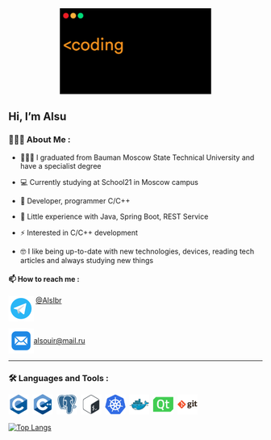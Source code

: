 <div id="header" align="center">
 <!--- src:https://media.giphy.com/media/1sgetPM00wWqJpVUTl/giphy.gif ---->
<img src="src/coding_in_progress.gif" width="300">
</div>

## Hi, I’m Alsu

### 👩🏻‍💻 About Me :

- 🧑🏻‍🎓 I graduated from Bauman Moscow State Technical University and have a specialist degree

- 💻 Currently studying at School21 in Moscow campus

- 👀 Developer, programmer C/C++

- 📖 Little experience with Java, Spring Boot, REST Service

- ⚡️ Interested in C/C++ development

- 🤓 I like being up-to-date with new technologies, devices, reading tech articles and always studying new things

#### 📫 How to reach me :

<!--- src:https://icons8.com/ ---->

<div style="margin-bottom: 5px">
 <img align="top" src="src/telegram-app.svg"> 
  <a href="https://t.me/AlsIbr">@AlsIbr</a>
</div>

<p></p>

<div style="display: flex; align-items: center; margin-bottom: 5px">
 <img align="top" src="src/mail-25.svg"> 
  <a href="mailto:alsouir@mail.ru">alsouir@mail.ru</a>
</div>


<hr>

### 🛠 Languages and Tools :

<div>
  <img src="https://github.com/devicons/devicon/blob/master/icons/c/c-original.svg" title="C" alt="C" width="40" height="40"/>&nbsp;
  <img src="https://github.com/devicons/devicon/blob/master/icons/cplusplus/cplusplus-original.svg" title="CPLUSPLUS" alt="CPLUSPLUS" width="40" height="40"/>&nbsp;  
  <img src="https://github.com/devicons/devicon/blob/master/icons/postgresql/postgresql-plain.svg" title="postgresql" alt="postgresql" width="40" height="40"/>&nbsp;
  <img src="https://github.com/devicons/devicon/blob/master/icons/bash/bash-plain.svg" title="bash" alt="bash" width="40" height="40"/>&nbsp;
  <img src="https://github.com/devicons/devicon/blob/master/icons/kubernetes/kubernetes-original.svg" title="kubernetes" alt="kubernetes" width="40" height="40"/>&nbsp;
  <img src="https://github.com/devicons/devicon/blob/master/icons/docker/docker-original.svg" title="docker" alt="docker" width="40" height="40"/>&nbsp;
  <img src="https://github.com/devicons/devicon/blob/master/icons/qt/qt-original.svg" title="qt" alt="qt" width="40" height="40"/>&nbsp;
 <img src="https://github.com/devicons/devicon/blob/master/icons/git/git-original-wordmark.svg" title="Git" **alt="Git" width="40" height="40"/>
 
</div>

<p></p>

[![Top Langs](https://github-readme-stats-sigma-five.vercel.app/api/top-langs/?username=Alsouir&layout=compact&theme=radical)](https://github.com/anuraghazra/github-readme-stats)

